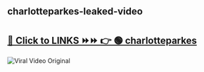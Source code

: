 
 ## charlotteparkes-leaked-video 

# <h2><a href="https://clipsfans.com/charlotteparkes&ref=git">🔗 Click to LINKS ⏩⏩ 👉 🟢 charlotteparkes </a></h2>

<a href="https://clipsfans.com/charlotteparkes&ref=git" rel="nofollow" data-target="animated-image.originalLink"><img src="https://i.ibb.co.com/xMMVF88/686577567.gif" alt="Viral Video Original" style="max-width: 100%; display: inline-block;" data-target="animated-image.originalImage"></a>
